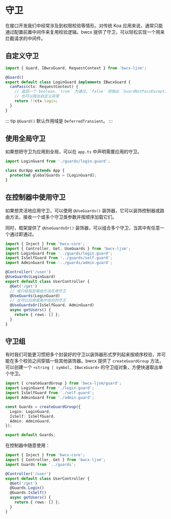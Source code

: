 # 守卫

在接口开发我们中经常涉及到权限校验等情形。对传统 Koa 应用来说，通常只能通过配置前置中间件来复用校验逻辑。bwcx 提供了守卫，可以轻松实现一个用来拦截请求的中间件。

## 自定义守卫

```typescript
import { Guard, IBwcxGuard, RequestContext } from 'bwcx-ljsm';

@Guard()
export default class LoginGuard implements IBwcxGuard {
  canPass(ctx: RequestContext) {
    // 返回一个 boolean，`true` 为通过，`false` 则抛出 `GuardNotPassException` 异常
    // 也可以抛出自定义异常
    return !!ctx.login;
  }
}
```

::: tip
`@Guard()` 默认作用域是 `DeferredTransient`。
:::

## 使用全局守卫

如果想把守卫为应用到全局，可以在 `app.ts` 中声明需要应用的守卫。

```typescript {4}
import LoginGuard from './guards/login.guard';

class OurApp extends App {
  protected globalGuards = [LoginGuard];
}
```

## 在控制器中使用守卫

如果想灵活地应用守卫，可以使用 `@UseGuards()` 装饰器，它可以装饰控制器或路由方法，接收一个或多个守卫类参数并按顺序加载它们。

同时，框架提供了 `@UseGuardsOr()` 装饰器，可以组合多个守卫，当其中有任意一个通过即通过。

```typescript {8,11-14}
import { Inject } from 'bwcx-core';
import { Controller, Get, UseGuards } from 'bwcx-ljsm';
import LoginGuard from '../guards/login.guard';
import IsSelfGuard from '../guards/self.guard';
import AdminGuard from '../guards/admin.guard';

@Controller('/user')
@UseGuards(LoginGuard)
export default class UserController {
  @Get('/get')
  // 或只给指定路由方法应用守卫
  @UseGuards(LoginGuard)
  // 也可以应用或条件组合的守卫
  @UseGuardsOr(IsSelfGuard, AdminGuard)
  async getUsers() {
    return { rows: [] };
  }
}
```

## 守卫组

有时我们可能更习惯把多个封装好的守卫以装饰器形式罗列起来按顺序校验，并可能在多个校验之间穿插一些其他装饰器。bwcx 提供了 `createGuardGroup` 方法，可以创建一个 `<string | symbol, IBwcxGuard>` 的守卫组对象，方便快速取出单个守卫。

```typescript
import { createGuardGroup } from 'bwcx-ljsm/guard';
import LoginGuard from './login.guard';
import IsSelfGuard from './self.guard';
import AdminGuard from './admin.guard';

const Guards = createGuardGroup({
  Login: LoginGuard,
  IsSelf: IsSelfGuard,
  Admin: AdminGuard,
});

export default Guards;
```

在控制器中随意使用：

```typescript {8-9}
import { Inject } from 'bwcx-core';
import { Controller, Get } from 'bwcx-ljsm';
import Guards from '../guards';

@Controller('/user')
export default class UserController {
  @Get('/get')
  @Guards.Login()
  @Guards.IsSelf()
  async getUsers() {
    return { rows: [] };
  }
}
```
